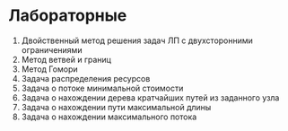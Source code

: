 # Лабораторные

1. Двойственный метод решения задач ЛП с двухсторонними ограничениями
2. Метод ветвей и границ
3. Метод Гомори
4. Задача распределения ресурсов
5. Задача о потоке минимальной стоимости
6. Задача о нахождении дерева кратчайших путей из заданного узла
7. Задача о нахождении пути максимальной длины
8. Задача о нахождении максимального потока
